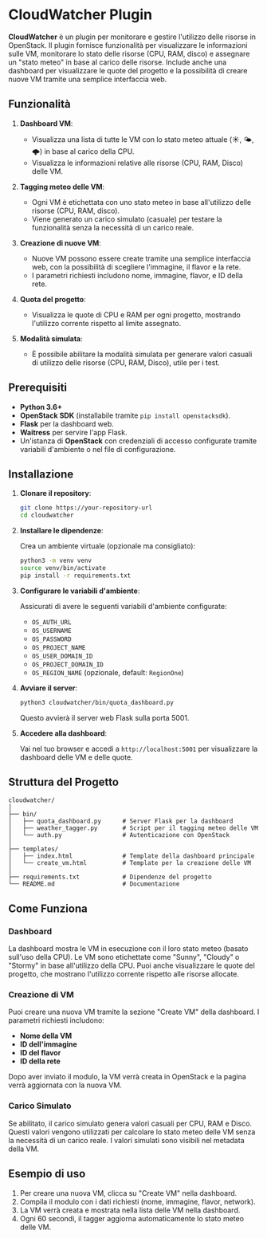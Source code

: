 # CloudWatcher Plugin

**CloudWatcher** è un plugin per monitorare e gestire l'utilizzo delle risorse in OpenStack. Il plugin fornisce funzionalità per visualizzare le informazioni sulle VM, monitorare lo stato delle risorse (CPU, RAM, disco) e assegnare un "stato meteo" in base al carico delle risorse. Include anche una dashboard per visualizzare le quote del progetto e la possibilità di creare nuove VM tramite una semplice interfaccia web.

## Funzionalità

1. **Dashboard VM**:
   - Visualizza una lista di tutte le VM con lo stato meteo attuale (☀️, 🌤️, 🌩️) in base al carico della CPU.
   - Visualizza le informazioni relative alle risorse (CPU, RAM, Disco) delle VM.
   
2. **Tagging meteo delle VM**:
   - Ogni VM è etichettata con uno stato meteo in base all'utilizzo delle risorse (CPU, RAM, disco).
   - Viene generato un carico simulato (casuale) per testare la funzionalità senza la necessità di un carico reale.

3. **Creazione di nuove VM**:
   - Nuove VM possono essere create tramite una semplice interfaccia web, con la possibilità di scegliere l'immagine, il flavor e la rete.
   - I parametri richiesti includono nome, immagine, flavor, e ID della rete.

4. **Quota del progetto**:
   - Visualizza le quote di CPU e RAM per ogni progetto, mostrando l'utilizzo corrente rispetto al limite assegnato.

5. **Modalità simulata**:
   - È possibile abilitare la modalità simulata per generare valori casuali di utilizzo delle risorse (CPU, RAM, Disco), utile per i test.

## Prerequisiti

- **Python 3.6+**
- **OpenStack SDK** (installabile tramite `pip install openstacksdk`).
- **Flask** per la dashboard web.
- **Waitress** per servire l'app Flask.
- Un'istanza di **OpenStack** con credenziali di accesso configurate tramite variabili d'ambiente o nel file di configurazione.

## Installazione

1. **Clonare il repository**:

   ```bash
   git clone https://your-repository-url
   cd cloudwatcher
   ```

2. **Installare le dipendenze**:

   Crea un ambiente virtuale (opzionale ma consigliato):

   ```bash
   python3 -m venv venv
   source venv/bin/activate
   pip install -r requirements.txt
   ```

3. **Configurare le variabili d'ambiente**:

   Assicurati di avere le seguenti variabili d'ambiente configurate:

   - `OS_AUTH_URL`
   - `OS_USERNAME`
   - `OS_PASSWORD`
   - `OS_PROJECT_NAME`
   - `OS_USER_DOMAIN_ID`
   - `OS_PROJECT_DOMAIN_ID`
   - `OS_REGION_NAME` (opzionale, default: `RegionOne`)


4. **Avviare il server**:

   ```bash
   python3 cloudwatcher/bin/quota_dashboard.py
   ```

   Questo avvierà il server web Flask sulla porta 5001.

5. **Accedere alla dashboard**:

   Vai nel tuo browser e accedi a `http://localhost:5001` per visualizzare la dashboard delle VM e delle quote.

## Struttura del Progetto

```plaintext
cloudwatcher/
│
├── bin/
│   ├── quota_dashboard.py      # Server Flask per la dashboard
│   ├── weather_tagger.py       # Script per il tagging meteo delle VM
│   └── auth.py                 # Autenticazione con OpenStack
│
├── templates/
│   ├── index.html              # Template della dashboard principale
│   └── create_vm.html          # Template per la creazione delle VM
│
├── requirements.txt            # Dipendenze del progetto
└── README.md                   # Documentazione
```

## Come Funziona

### Dashboard

La dashboard mostra le VM in esecuzione con il loro stato meteo (basato sull'uso della CPU). Le VM sono etichettate come "Sunny", "Cloudy" o "Stormy" in base all'utilizzo della CPU. Puoi anche visualizzare le quote del progetto, che mostrano l'utilizzo corrente rispetto alle risorse allocate.

### Creazione di VM

Puoi creare una nuova VM tramite la sezione "Create VM" della dashboard. I parametri richiesti includono:

- **Nome della VM**
- **ID dell'immagine**
- **ID del flavor**
- **ID della rete**

Dopo aver inviato il modulo, la VM verrà creata in OpenStack e la pagina verrà aggiornata con la nuova VM.

### Carico Simulato

Se abilitato, il carico simulato genera valori casuali per CPU, RAM e Disco. Questi valori vengono utilizzati per calcolare lo stato meteo delle VM senza la necessità di un carico reale. I valori simulati sono visibili nel metadata della VM.

## Esempio di uso

1. Per creare una nuova VM, clicca su "Create VM" nella dashboard.
2. Compila il modulo con i dati richiesti (nome, immagine, flavor, network).
3. La VM verrà creata e mostrata nella lista delle VM nella dashboard.
4. Ogni 60 secondi, il tagger aggiorna automaticamente lo stato meteo delle VM.

